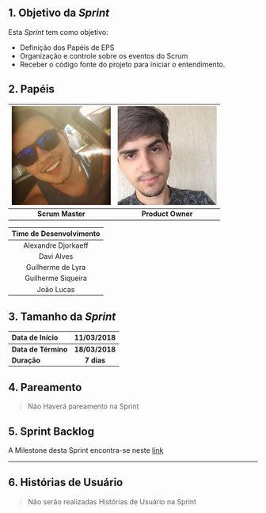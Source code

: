 ## 1. Objetivo da _Sprint_

<p align="justify">Esta <i>Sprint</i> tem como objetivo:</p>

- Definição dos Papéis de EPS
- Organização e controle sobre os eventos do Scrum
- Receber o código fonte do projeto para iniciar o entendimento.

## 2. Papéis

| <img src="https://github.com/RomeuCarvalhoAntunes/2018.1-Reabilitacao-Motora/blob/master/docs/imagens/grupo/Romeu_Antunes.png" width="200" height="200"/> | <img src="https://github.com/RomeuCarvalhoAntunes/2018.1-Reabilitacao-Motora/blob/master/docs/imagens/grupo/Lucas_Malta.png" width="200" height="200"/> |
|:--:|:--:|
| **Scrum Master** | **Product Owner** |

| Time de Desenvolvimento |
|:--:|
| Alexandre Djorkaeff |
| Davi Alves |
| Guilherme de Lyra |
| Guilherme Siqueira |
| João Lucas |




## 3. Tamanho da _Sprint_

| Data de Início | 11/03/2018 |
|:--|:--:|
| **Data de Término** | **18/03/2018** |
| **Duração** | **7 dias** |


## 4. Pareamento

> Não Haverá pareamento na Sprint


## 5. Sprint Backlog

A Milestone desta Sprint encontra-se neste [link](https://github.com/fga-gpp-mds/2018.1-Reabilitacao-Motora/milestone/2)

-------

## 6. Histórias de Usuário

> Não serão realizadas Histórias de Usuário na Sprint
